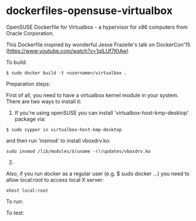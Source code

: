 dockerfiles-opensuse-virtualbox
===============================

OpenSUSE Dockerfile for Virtualbox - a hypervisor for x86 computers from Oracle Corporation. 

This Dockerfile inspired by wonderful Jesse Frazelle's talk on DockerCon'15 (https://www.youtube.com/watch?v=1qlLUf7KtAw)  


To build:

```
$ sudo docker build -t <username>/virtualbox .
```

Preparation steps: 

First of all, you need to have a virtualbox kernel module in your system. There are two ways to install it:

1) If you're using openSUSE you can install 'virtualbox-host-kmp-desktop' package via:

```
$ sudo zypper in virtualbox-host-kmp-desktop 
```

and then run 'insmod' to install vboxdrv.ko: 

```
sudo insmod /lib/modules/$(uname -r)/updates/vboxdrv.ko
```

2) 

Also, if you run docker as a regular user (e.g. $ sudo docker ...) you need to allow local:root to access local X server:

```
xhost local:root
```

To run:


To test:

```
```

```
```

